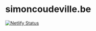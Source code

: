 # simoncoudeville.be

[![Netlify Status](https://api.netlify.com/api/v1/badges/b4022d55-6aa0-46a0-a673-b56686b98134/deploy-status)](https://app.netlify.com/sites/simoncoudeville/deploys)
